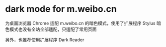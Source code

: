 # dark mode for m.weibo.cn

为桌面浏览器 Chrome 适配 m.weibo.cn 的暗色模式，使用了扩展程序 Stylus
暗色模式也没有全站全部适配，只适配了常用页面

另外，也推荐使用扩展程序 Dark Reader
